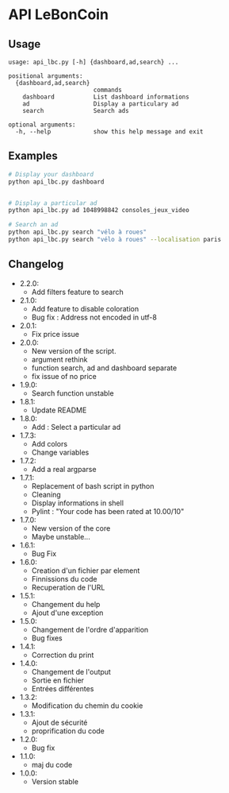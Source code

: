 # API LeBonCoin

## Usage
```
usage: api_lbc.py [-h] {dashboard,ad,search} ...

positional arguments:
  {dashboard,ad,search}
                        commands
    dashboard           List dashboard informations
    ad                  Display a particulary ad
    search              Search ads

optional arguments:
  -h, --help            show this help message and exit
```

## Examples

```bash
# Display your dashboard
python api_lbc.py dashboard


# Display a particular ad
python api_lbc.py ad 1048998842 consoles_jeux_video

# Search an ad
python api_lbc.py search "vélo à roues"
python api_lbc.py search "vélo à roues" --localisation paris
```

## Changelog
- 2.2.0:
  * Add filters feature to search
- 2.1.0:
  * Add feature to disable coloration
  * Bug fix : Address not encoded in utf-8
- 2.0.1:
  * Fix price issue
- 2.0.0:
  * New version of the script.
  * argument rethink
  * function search, ad and dashboard separate
  * fix issue of no price
- 1.9.0:
  * Search function unstable
- 1.8.1:
  * Update README
- 1.8.0:
  * Add : Select a particular ad
- 1.7.3:
  * Add colors
  * Change variables
- 1.7.2:
  * Add a real argparse
- 1.7.1:
  * Replacement of bash script in python
  * Cleaning
  * Display informations in shell
  * Pylint : "Your code has been rated at 10.00/10"
- 1.7.0:
  * New version of the core
  * Maybe unstable...
- 1.6.1:
  * Bug Fix
- 1.6.0:
  * Creation d'un fichier par element
  * Finnissions du code
  * Recuperation de l'URL
- 1.5.1:
  * Changement du help
  * Ajout d'une exception
- 1.5.0:
  * Changement de l'ordre d'apparition
  * Bug fixes
- 1.4.1:
  * Correction du print
- 1.4.0:
  * Changement de l'output
  * Sortie en fichier
  * Entrées différentes
- 1.3.2:
  * Modification du chemin du cookie
- 1.3.1:
  * Ajout de sécurité
  * proprification du code
- 1.2.0:
  * Bug fix
- 1.1.0:
  * maj du code
- 1.0.0:
  * Version stable
